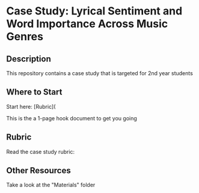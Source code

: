 # Case Study: Lyrical Sentiment and Word Importance Across Music Genres
## Description
This repository contains a case study that is targeted for 2nd year students

## Where to Start
Start here: [Rubric](

This is the a 1-page hook document to get you going

## Rubric
Read the case study rubric: 

## Other Resources
Take a look at the "Materials" folder
